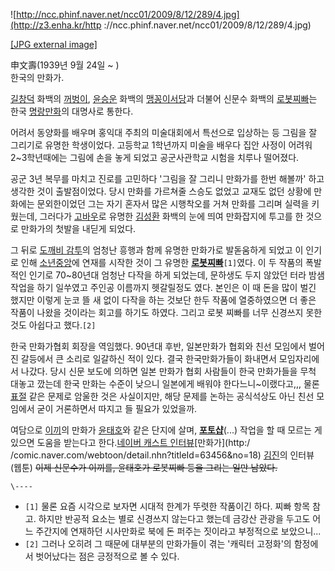 ![http://ncc.phinf.naver.net/ncc01/2009/8/12/289/4.jpg](http://z3.enha.kr/http
://ncc.phinf.naver.net/ncc01/2009/8/12/289/4.jpg)

[[JPG external image]](http://ncc.phinf.naver.net/ncc01/2009/8/12/289/4.jpg)

  
申文壽(1939년 9월 24일 ~ )  
한국의 만화가.

[길창덕](%EA%B8%B8%EC%B0%BD%EB%8D%95.md) 화백의
[꺼벙이](%EA%BA%BC%EB%B2%99%EC%9D%B4.md),
[윤승운](%EC%9C%A4%EC%8A%B9%EC%9A%B4.md) 화백의 [맹꽁이서당](%EB%A7%B9%EA%BD%81%EC%9D%B4%20%EC%84%9C%EB%8B%B9.md)과 더불어 신문수 화백의 [로봇찌빠](%EB%A1%9C%EB%B4%87%20%EC%B0%8C%EB%B9%A0.md)는 한국
[명랑만화](%EB%AA%85%EB%9E%91%EB%A7%8C%ED%99%94.md)의 대명사로 통한다.

어려서 동양화를 배우며 홍익대 주최의 미술대회에서 특선으로 입상하는 등 그림을 잘 그리기로 유명한 학생이었다. 고등학교 1학년까지 미술을
배우다 집안 사정이 어려워 2~3학년때에는 그림에 손을 놓게 되었고 공군사관학교 시험을 치루나 떨어졌다.

공군 3년 복무를 마치고 진로를 고민하다 '그림을 잘 그리니 만화가를 한번 해볼까' 하고 생각한 것이 출발점이었다. 당시 만화를 가르쳐줄
스승도 없었고 교재도 없던 상황에 만화에는 문외한이었던 그는 자기 혼자서 많은 시행착오를 거쳐 만화를 그리며 실력을 키웠는데, 그러다가
[고바우](%EA%B3%A0%EB%B0%94%EC%9A%B0.md)로 유명한
[김성환](%EA%B9%80%EC%84%B1%ED%99%98.md) 화백의 눈에 띄여 만화잡지에 투고를 한 것으로 만화가의 첫발을
내딛게 되었다.

그 뒤로 [도깨비 감투](%EB%8F%84%EA%B9%A8%EB%B9%84%20%EA%B0%90%ED%88%AC.md)의 엄청난 흥행과
함께 유명한 만화가로 발돋움하게 되었고 이 인기로 인해
[소년중앙](%EC%86%8C%EB%85%84%EC%A4%91%EC%95%99.md)에 연재를 시작한 것이 그 유명한 **[로봇찌빠](%EB%A1%9C%EB%B4%87%20%EC%B0%8C%EB%B9%A0.md)**`[1]`였다. 이 두 작품의 폭발적인 인기로
70~80년대 엄청난 다작을 하게 되었는데, 문하생도 두지 않았던 터라 밤샘작업을 하기 일쑤였고 주인공 이름까지 헷갈릴정도 였다. 본인은 이
때 돈을 많이 벌긴 했지만 이렇게 눈코 뜰 새 없이 다작을 하는 것보단 한두 작품에 열중하였으면 더 좋은 작품이 나왔을 것이라는 회고를
하기도 하였다. 그리고 로봇 찌빠를 너무 신경쓰지 못한 것도 아쉽다고 했다.`[2]`

한국 만화가협회 회장을 역임했다. 90년대 후반, 일본만화가 협회와 친선 모임에서 벌어진 갈등에서 큰 소리로 일갈하신 적이 있다. 결국
한국만화가들이 화내면서 모임자리에서 나갔다. 당시 신문 보도에 의하면 일본 만화가 협회 사람들이 한국 만화가들을 무척 대놓고 깠는데 한국
만화는 수준이 낮으니 일본에게 배워야 한다느니~이랬다고,,, 물론 [표절](%ED%91%9C%EC%A0%88.md) 같은 문제로 암울한
것은 사실이지만, 해당 문제를 논하는 공식석상도 아닌 친선 모임에서 굳이 거론하면서 따지고 들 필요가 있었을까.

여담으로 [이끼](%EC%9D%B4%EB%81%BC.md)의 만화가
[윤태호](%EC%9C%A4%ED%83%9C%ED%98%B8.md)와 같은 단지에 살며,
**[포토샵](%ED%8F%AC%ED%86%A0%EC%83%B5.md)**(...) 작업을 할 때 모르는 게 있으면 도움을 받는다고
한다.[네이버 캐스트 인터뷰](http://navercast.naver.com/korean/cartoonist/942)[만화가](http:/
/comic.naver.com/webtoon/detail.nhn?titleId=63456&no=18)
[김진](%EA%B9%80%EC%A7%84.md)의 인터뷰(웹툰) <del>이제 신문수가 이끼를, 윤태호가 로봇찌빠 등을 그리는 일만
남았다.</del>

`\----`

  * `[1]` 물론 요즘 시각으로 보자면 시대적 한계가 뚜렷한 작품이긴 하다. 찌빠 항목 참고. 하지만 반공적 요소는 별로 신경쓰지 않는다고 했는데 금강산 관광을 두고도 어느 주간지에 연재하던 시사만화로 북에 돈 퍼주는 짓이라고 부정적으로 보았으니...
  * `[2]` 그러나 오히려 그 때문에 대부분의 만화가들이 겪는 '캐릭터 고정화'의 함정에서 벗어났다는 점은 긍정적으로 볼 수 있다.

